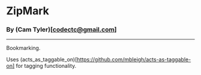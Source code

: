 # ZipMark
### By (Cam Tyler)[codectc@gmail.com]
-------------------------------------

Bookmarking.

Uses (acts_as_taggable_on)[https://github.com/mbleigh/acts-as-taggable-on] for tagging functionality.